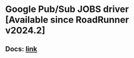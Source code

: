 # Google Pub/Sub JOBS driver [Available since RoadRunner v2024.2]

## Docs: [link](https://docs.roadrunner.dev/docs/queues-and-jobs/google-pub-sub)
